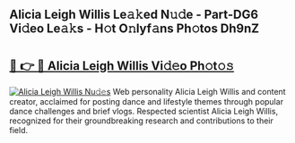 ## Alicia Leigh Willis Le𝚊𝚔ed N𝚞𝚍e - Part-DG6 Vi𝚍eo Le𝚊𝚔s - H𝚘t O𝚗lyf𝚊ns Ph𝚘tos Dh9nZ

# <h2><a href="http://hf455uu.feru.top/?c=Alicia+Leigh+Willis">🔗 👉 🔴 Alicia Leigh Willis Vi𝚍𝚎o Ph𝚘t𝚘𝚜</a></h2>

[![Alicia Leigh Willis Nu𝚍𝚎s](https://i.imgur.com/0TWrTi3.gif)](http://hf455uu.feru.top/?c=Alicia+Leigh+Willis)
Web personality Alicia Leigh Willis and content creator, acclaimed for posting dance and lifestyle themes through popular dance challenges and brief vlogs. Respected scientist Alicia Leigh Willis, recognized for their groundbreaking research and contributions to their field. 

